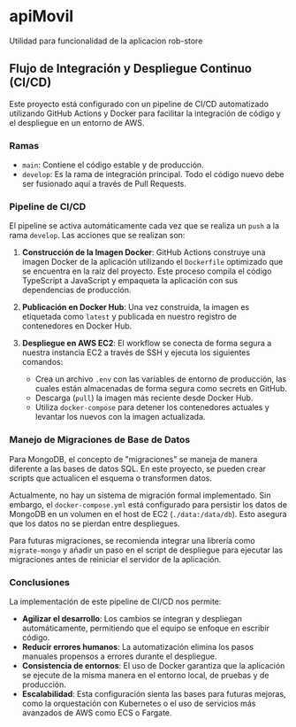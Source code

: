 # apiMovil

Utilidad para funcionalidad de la aplicacion rob-store

## Flujo de Integración y Despliegue Continuo (CI/CD)

Este proyecto está configurado con un pipeline de CI/CD automatizado utilizando GitHub Actions y Docker para facilitar la integración de código y el despliegue en un entorno de AWS.

### Ramas
- `main`: Contiene el código estable y de producción.
- `develop`: Es la rama de integración principal. Todo el código nuevo debe ser fusionado aquí a través de Pull Requests.

### Pipeline de CI/CD

El pipeline se activa automáticamente cada vez que se realiza un `push` a la rama `develop`. Las acciones que se realizan son:

1.  **Construcción de la Imagen Docker**: GitHub Actions construye una imagen Docker de la aplicación utilizando el `Dockerfile` optimizado que se encuentra en la raíz del proyecto. Este proceso compila el código TypeScript a JavaScript y empaqueta la aplicación con sus dependencias de producción.

2.  **Publicación en Docker Hub**: Una vez construida, la imagen es etiquetada como `latest` y publicada en nuestro registro de contenedores en Docker Hub.

3.  **Despliegue en AWS EC2**: El workflow se conecta de forma segura a nuestra instancia EC2 a través de SSH y ejecuta los siguientes comandos:
    - Crea un archivo `.env` con las variables de entorno de producción, las cuales están almacenadas de forma segura como secrets en GitHub.
    - Descarga (`pull`) la imagen más reciente desde Docker Hub.
    - Utiliza `docker-compose` para detener los contenedores actuales y levantar los nuevos con la imagen actualizada.

### Manejo de Migraciones de Base de Datos

Para MongoDB, el concepto de "migraciones" se maneja de manera diferente a las bases de datos SQL. En este proyecto, se pueden crear scripts que actualicen el esquema o transformen datos.

Actualmente, no hay un sistema de migración formal implementado. Sin embargo, el `docker-compose.yml` está configurado para persistir los datos de MongoDB en un volumen en el host de EC2 (`./data:/data/db`). Esto asegura que los datos no se pierdan entre despliegues.

Para futuras migraciones, se recomienda integrar una librería como `migrate-mongo` y añadir un paso en el script de despliegue para ejecutar las migraciones antes de reiniciar el servidor de la aplicación.

### Conclusiones

La implementación de este pipeline de CI/CD nos permite:
- **Agilizar el desarrollo**: Los cambios se integran y despliegan automáticamente, permitiendo que el equipo se enfoque en escribir código.
- **Reducir errores humanos**: La automatización elimina los pasos manuales propensos a errores durante el despliegue.
- **Consistencia de entornos**: El uso de Docker garantiza que la aplicación se ejecute de la misma manera en el entorno local, de pruebas y de producción.
- **Escalabilidad**: Esta configuración sienta las bases para futuras mejoras, como la orquestación con Kubernetes o el uso de servicios más avanzados de AWS como ECS o Fargate.
